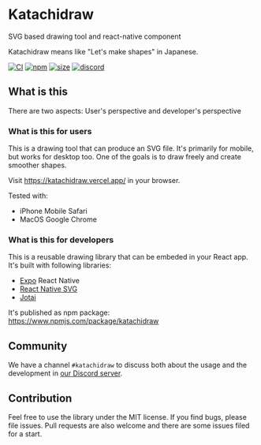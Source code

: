 # Katachidraw

SVG based drawing tool and react-native component

Katachidraw means like "Let's make shapes" in Japanese.

[![CI](https://img.shields.io/github/actions/workflow/status/dai-shi/katachidraw/ci.yml?branch=main)](https://github.com/dai-shi/katachidraw/actions?query=workflow%3ACI)
[![npm](https://img.shields.io/npm/v/katachidraw)](https://www.npmjs.com/package/katachidraw)
[![size](https://img.shields.io/bundlephobia/minzip/katachidraw)](https://bundlephobia.com/result?p=katachidraw)
[![discord](https://img.shields.io/discord/627656437971288081)](https://discord.gg/MrQdmzd)

## What is this

There are two aspects: User's perspective and developer's perspective

### What is this for users

This is a drawing tool that can produce an SVG file.
It's primarily for mobile, but works for desktop too.
One of the goals is to draw freely and create smoother shapes.

Visit <https://katachidraw.vercel.app/> in your browser.

Tested with:
- iPhone Mobile Safari
- MacOS Google Chrome

### What is this for developers

This is a reusable drawing library that can be embeded in your React app.
It's built with following libraries:
- [Expo](https://expo.io) React Native
- [React Native SVG](https://github.com/react-native-svg/react-native-svg)
- [Jotai](https://github.com/pmndrs/jotai)

It's published as npm package: <https://www.npmjs.com/package/katachidraw>

## Community

We have a channel `#katachidraw` to discuss both about the usage and
the development in [our Discord server](https://discord.gg/MrQdmzd).

## Contribution

Feel free to use the library under the MIT license.
If you find bugs, please file issues.
Pull requests are also welcome and there are some issues filed for a start.
